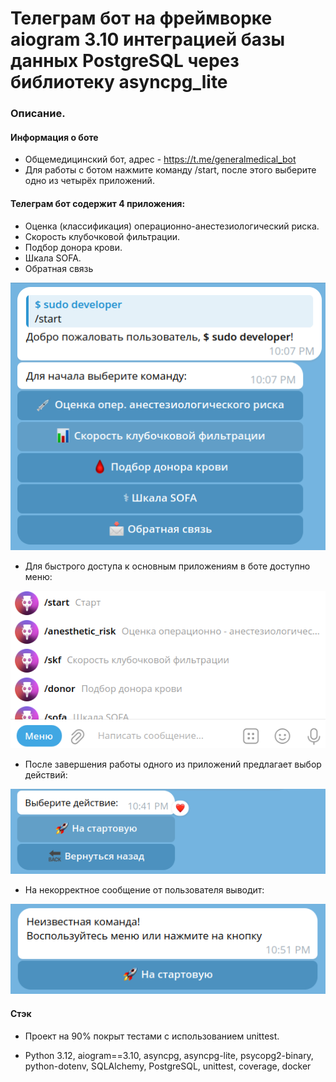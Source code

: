 # Телеграм бот на фреймворке aiogram 3.10  интеграцией базы данных PostgreSQL через библиотеку asyncpg_lite


### Описание.

#### Информация о боте
 
 - Oбщемедицинский бот, адрес - https://t.me/generalmedical_bot
 - Для работы с ботом нажмите команду /start, после этого выберите одно из четырёх приложений.
  
#### Телеграм бот содержит 4 приложения:
 - Оценка (классификация) операционно-анестезиологический риска.
 - Cкорость клубочковой фильтрации.
 - Подбор донора крови.
 - Шкала SOFA.
 - Обратная связь

  ![img.png](img_0.png)


  - Для быстрого доступа к основным приложениям в боте доступно меню:

  ![img_1.png](img_1.png)


  - После завершения работы одного из приложений предлагает выбор действий:
  
  ![img_2.png](img_2.png)

  - На некорректное сообщение от пользователя выводит:
  
  ![img_3.png](img_3.png)


#### Стэк
- Проект на 90% покрыт тестами с использованием unittest.

- Python 3.12, aiogram==3.10, asyncpg, asyncpg-lite, psycopg2-binary, python-dotenv, SQLAlchemy,
  PostgreSQL, unittest, coverage, docker

